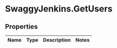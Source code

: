# SwaggyJenkins.GetUsers

## Properties
Name | Type | Description | Notes
------------ | ------------- | ------------- | -------------


